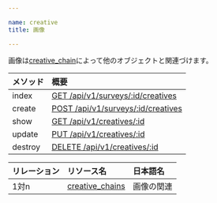 ```yaml
---

name: creative
title: 画像

---
```



画像は[creative_chain](#creative_chain)によって他のオブジェクトと関連づけます。

|メソッド|概要|
|:---|:---|
|index|[GET /api/v1/surveys/:id/creatives](#creative_index)|
|create|[POST /api/v1/surveys/:id/creatives](#creative_create)|
|show|[GET /api/v1/creatives/:id](#creative_show)|
|update|[PUT /api/v1/creatives/:id](#creative_update)|
|destroy|[DELETE /api/v1/creatives/:id](#creative_delete)|

|リレーション|リソース名|日本語名|
|:---|:---|:---|
|1対n|[creative_chains](#creative_chain)|画像の関連|

